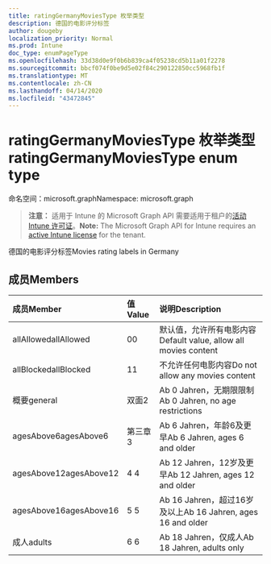```yaml
---
title: ratingGermanyMoviesType 枚举类型
description: 德国的电影评分标签
author: dougeby
localization_priority: Normal
ms.prod: Intune
doc_type: enumPageType
ms.openlocfilehash: 33d38d0e9f0b6b839ca4f05238cd5b11a01f2278
ms.sourcegitcommit: bbcf074f0be9d5e02f84c290122850cc5968fb1f
ms.translationtype: MT
ms.contentlocale: zh-CN
ms.lasthandoff: 04/14/2020
ms.locfileid: "43472845"
---
```

# <a name="ratinggermanymoviestype-enum-type"></a><span data-ttu-id="7eb92-103">ratingGermanyMoviesType 枚举类型</span><span class="sxs-lookup"><span data-stu-id="7eb92-103">ratingGermanyMoviesType enum type</span></span>

<span data-ttu-id="7eb92-104">命名空间：microsoft.graph</span><span class="sxs-lookup"><span data-stu-id="7eb92-104">Namespace: microsoft.graph</span></span>

> <span data-ttu-id="7eb92-105">**注意：** 适用于 Intune 的 Microsoft Graph API 需要适用于租户的[活动 Intune 许可证](https://go.microsoft.com/fwlink/?linkid=839381)。</span><span class="sxs-lookup"><span data-stu-id="7eb92-105">**Note:** The Microsoft Graph API for Intune requires an [active Intune license](https://go.microsoft.com/fwlink/?linkid=839381) for the tenant.</span></span>

<span data-ttu-id="7eb92-106">德国的电影评分标签</span><span class="sxs-lookup"><span data-stu-id="7eb92-106">Movies rating labels in Germany</span></span>

## <a name="members"></a><span data-ttu-id="7eb92-107">成员</span><span class="sxs-lookup"><span data-stu-id="7eb92-107">Members</span></span>
|<span data-ttu-id="7eb92-108">成员</span><span class="sxs-lookup"><span data-stu-id="7eb92-108">Member</span></span>|<span data-ttu-id="7eb92-109">值</span><span class="sxs-lookup"><span data-stu-id="7eb92-109">Value</span></span>|<span data-ttu-id="7eb92-110">说明</span><span class="sxs-lookup"><span data-stu-id="7eb92-110">Description</span></span>|
|:---|:---|:---|
|<span data-ttu-id="7eb92-111">allAllowed</span><span class="sxs-lookup"><span data-stu-id="7eb92-111">allAllowed</span></span>|<span data-ttu-id="7eb92-112">0</span><span class="sxs-lookup"><span data-stu-id="7eb92-112">0</span></span>|<span data-ttu-id="7eb92-113">默认值，允许所有电影内容</span><span class="sxs-lookup"><span data-stu-id="7eb92-113">Default value, allow all movies content</span></span>|
|<span data-ttu-id="7eb92-114">allBlocked</span><span class="sxs-lookup"><span data-stu-id="7eb92-114">allBlocked</span></span>|<span data-ttu-id="7eb92-115">1</span><span class="sxs-lookup"><span data-stu-id="7eb92-115">1</span></span>|<span data-ttu-id="7eb92-116">不允许任何电影内容</span><span class="sxs-lookup"><span data-stu-id="7eb92-116">Do not allow any movies content</span></span>|
|<span data-ttu-id="7eb92-117">概要</span><span class="sxs-lookup"><span data-stu-id="7eb92-117">general</span></span>|<span data-ttu-id="7eb92-118">双面</span><span class="sxs-lookup"><span data-stu-id="7eb92-118">2</span></span>|<span data-ttu-id="7eb92-119">Ab 0 Jahren，无期限限制</span><span class="sxs-lookup"><span data-stu-id="7eb92-119">Ab 0 Jahren, no age restrictions</span></span>|
|<span data-ttu-id="7eb92-120">agesAbove6</span><span class="sxs-lookup"><span data-stu-id="7eb92-120">agesAbove6</span></span>|<span data-ttu-id="7eb92-121">第三章</span><span class="sxs-lookup"><span data-stu-id="7eb92-121">3</span></span>|<span data-ttu-id="7eb92-122">Ab 6 Jahren，年龄6及更早</span><span class="sxs-lookup"><span data-stu-id="7eb92-122">Ab 6 Jahren, ages 6 and older</span></span>|
|<span data-ttu-id="7eb92-123">agesAbove12</span><span class="sxs-lookup"><span data-stu-id="7eb92-123">agesAbove12</span></span>|<span data-ttu-id="7eb92-124">4 </span><span class="sxs-lookup"><span data-stu-id="7eb92-124">4</span></span>|<span data-ttu-id="7eb92-125">Ab 12 Jahren，12岁及更早</span><span class="sxs-lookup"><span data-stu-id="7eb92-125">Ab 12 Jahren, ages 12 and older</span></span>|
|<span data-ttu-id="7eb92-126">agesAbove16</span><span class="sxs-lookup"><span data-stu-id="7eb92-126">agesAbove16</span></span>|<span data-ttu-id="7eb92-127">5 </span><span class="sxs-lookup"><span data-stu-id="7eb92-127">5</span></span>|<span data-ttu-id="7eb92-128">Ab 16 Jahren，超过16岁及以上</span><span class="sxs-lookup"><span data-stu-id="7eb92-128">Ab 16 Jahren, ages 16 and older</span></span>|
|<span data-ttu-id="7eb92-129">成人</span><span class="sxs-lookup"><span data-stu-id="7eb92-129">adults</span></span>|<span data-ttu-id="7eb92-130">6 </span><span class="sxs-lookup"><span data-stu-id="7eb92-130">6</span></span>|<span data-ttu-id="7eb92-131">Ab 18 Jahren，仅成人</span><span class="sxs-lookup"><span data-stu-id="7eb92-131">Ab 18 Jahren, adults only</span></span>|







